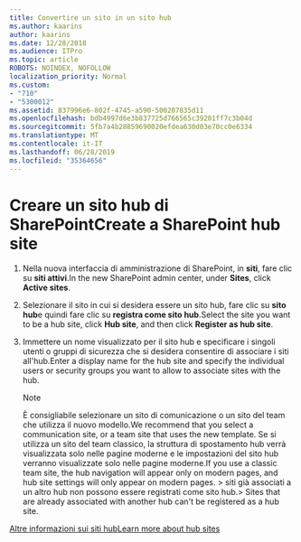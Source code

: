 ```yaml
---
title: Convertire un sito in un sito hub
ms.author: kaarins
author: kaarins
ms.date: 12/28/2018
ms.audience: ITPro
ms.topic: article
ROBOTS: NOINDEX, NOFOLLOW
localization_priority: Normal
ms.custom:
- "710"
- "5300012"
ms.assetid: 837996e6-802f-4745-a590-500207835d11
ms.openlocfilehash: bdb4997d6e3b837725d766565c39201ff7c3b04d
ms.sourcegitcommit: 5fb7a4b28859690020efdea630d03e70cc0e6334
ms.translationtype: MT
ms.contentlocale: it-IT
ms.lasthandoff: 06/28/2019
ms.locfileid: "35364656"
---
```

# <a name="create-a-sharepoint-hub-site"></a><span data-ttu-id="b780d-102">Creare un sito hub di SharePoint</span><span class="sxs-lookup"><span data-stu-id="b780d-102">Create a SharePoint hub site</span></span>

1. <span data-ttu-id="b780d-103">Nella nuova interfaccia di amministrazione di SharePoint, in **siti**, fare clic su **siti attivi**.</span><span class="sxs-lookup"><span data-stu-id="b780d-103">In the new SharePoint admin center, under **Sites**, click **Active sites**.</span></span>

2. <span data-ttu-id="b780d-104">Selezionare il sito in cui si desidera essere un sito hub, fare clic su **sito hub**e quindi fare clic su **registra come sito hub**.</span><span class="sxs-lookup"><span data-stu-id="b780d-104">Select the site you want to be a hub site, click **Hub site**, and then click **Register as hub site**.</span></span>

3. <span data-ttu-id="b780d-105">Immettere un nome visualizzato per il sito hub e specificare i singoli utenti o gruppi di sicurezza che si desidera consentire di associare i siti all'hub.</span><span class="sxs-lookup"><span data-stu-id="b780d-105">Enter a display name for the hub site and specify the individual users or security groups you want to allow to associate sites with the hub.</span></span>

    > [!NOTE]
    >  <span data-ttu-id="b780d-106">È consigliabile selezionare un sito di comunicazione o un sito del team che utilizza il nuovo modello.</span><span class="sxs-lookup"><span data-stu-id="b780d-106">We recommend that you select a communication site, or a team site that uses the new template.</span></span> <span data-ttu-id="b780d-107">Se si utilizza un sito del team classico, la struttura di spostamento hub verrà visualizzata solo nelle pagine moderne e le impostazioni del sito hub verranno visualizzate solo nelle pagine moderne.</span><span class="sxs-lookup"><span data-stu-id="b780d-107">If you use a classic team site, the hub navigation will appear only on modern pages, and hub site settings will only appear on modern pages.</span></span> <span data-ttu-id="b780d-108">> siti già associati a un altro hub non possono essere registrati come sito hub.</span><span class="sxs-lookup"><span data-stu-id="b780d-108">>  Sites that are already associated with another hub can't be registered as a hub site.</span></span>
  
[<span data-ttu-id="b780d-109">Altre informazioni sui siti hub</span><span class="sxs-lookup"><span data-stu-id="b780d-109">Learn more about hub sites</span></span>](https://go.microsoft.com/fwlink/?linkid=869149)
  